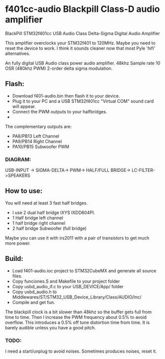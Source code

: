 # f401cc-audio Blackpill Class-D audio amplifier

BlackPill STM32f401cc USB Audio Class Delta-Sigma Digital Audio Amplifier

This amplifier overclocks your STM32f401 to 120MHz. 
Maybe you need to reset the device to work.
I think it sounds cleaner now that most Pyle 'hifi' alternatives.

An fully digital USB Audio class power audio amplifier.
48khz Sample rate 10 OSR (480khz PWM)
2-order delta sigma modulation.

## Flash:
- Download f401-audio.bin then flash it to your device.
- Plug it to your PC and a USB STM32f401cc "Virtual COM" sound card  will appear.
- Connect the PWM outputs to your halfbridges.
- 
The complementary outputs are:
- PA8/PB13 Left Channel 
- PA9/PB14 Right Channel 
- PA10/PB15 Subwoofer PWM



### DIAGRAM:
USB-INPUT -> SIGMA-DELTA-> PWM-> HALF/FULL BRIDGE-> LC-FILTER->SPEAKERS





## How to use:
You will need at least 3 fast half bridges.

- I use 2 dual half bridge IXYS IXDD604PI.  
- 1 Half bridge left channel
- 1 half bridge right channel
- 2 half bridge Subwoofer  (full bridge)

Maybe you can use it with irs2011 with a pair of transistors to get much more power.



## Build:
- Load f401-audio.ioc project to STM32CubeMX and generate all source files.
- Copy funciones.S and Makefile to your project folder
- Copy usbd_audio_if.c to your USB_DEVICE/App/ folder
- Copy usbd_audio.h to Middlewares/ST/STM32_USB_Device_Library/Class/AUDIO/Inc/
- Compile and get fun.

The blackpill clock is a bit slower than 48khz so the buffer gets full from time to time.
Then I increase the PWM frequency about 0.5% to avoid overflow.
This introduces a 0.5% off tune distortion time from time.
It is barely audible unless you have a good pitch.

### TODO:
I need a start/unplug to avoid noises.
Sometimes produces noises, reset it.


